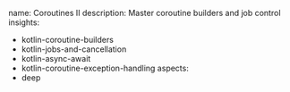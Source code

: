 name: Coroutines II
description: Master coroutine builders and job control
insights:
  - kotlin-coroutine-builders
  - kotlin-jobs-and-cancellation
  - kotlin-async-await
  - kotlin-coroutine-exception-handling
aspects:
  - deep 